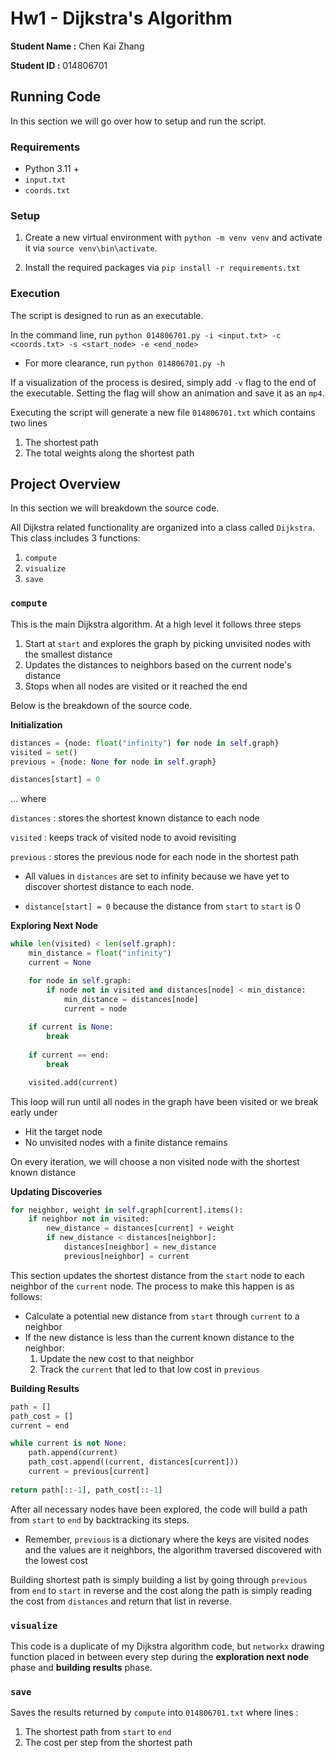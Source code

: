 # Hw1 - Dijkstra's Algorithm

**Student Name :** Chen Kai Zhang

**Student ID :** 014806701

## Running Code

In this section we will go over how to setup and run the script.

### Requirements

- Python 3.11 + 
- `input.txt`
- `coords.txt`

### Setup

1. Create a new virtual environment with `python -m venv venv` and activate it via `source venv\bin\activate`.

2. Install the required packages via `pip install -r requirements.txt`

### Execution

The script is designed to run as an executable. 

In the command line, run `python 014806701.py -i <input.txt> -c <coords.txt> -s <start_node> -e <end_node>`

- For more clearance, run `python 014806701.py -h`

If a visualization of the process is desired, simply add `-v` flag to the end of the executable. Setting the flag will show an animation and save it as an `mp4`.

Executing the script will generate a new file `014806701.txt` which contains two lines

1. The shortest path
2. The total weights along the shortest path

## Project Overview

In this section we will breakdown the source code.

All Dijkstra related functionality are organized into a class called `Dijkstra`. This class includes 3 functions:

1. `compute`
2. `visualize` 
3. `save`

### `compute`

This is the main Dijkstra algorithm. At a high level it follows three steps

1. Start at `start` and explores the graph by picking unvisited nodes with the smallest distance
2. Updates the distances to neighbors based on the current node's distance
3. Stops when all nodes are visited or it reached the end

Below is the breakdown of the source code.

**Initialization**

```python
distances = {node: float("infinity") for node in self.graph}
visited = set()
previous = {node: None for node in self.graph}

distances[start] = 0
```

... where

`distances` : stores the shortest known distance to each node

`visited` : keeps track of visited node to avoid revisiting

`previous` : stores the previous node for each node in the shortest path

- All values in `distances` are set to infinity because we have yet to discover shortest distance to each node.

- `distance[start] = 0` because the distance from `start` to `start` is 0

**Exploring Next Node**

```python
while len(visited) < len(self.graph):
    min_distance = float("infinity")
    current = None

    for node in self.graph:
        if node not in visited and distances[node] < min_distance:
            min_distance = distances[node]
            current = node
    
    if current is None:
        break
    
    if current == end:
        break

    visited.add(current)
```

This loop will run until all nodes in the graph have been visited or we break early under

- Hit the target node
- No unvisited nodes with a finite distance remains

On every iteration, we will choose a non visited node with the shortest known distance

**Updating Discoveries**

```python
for neighbor, weight in self.graph[current].items():
    if neighbor not in visited:
        new_distance = distances[current] + weight
        if new_distance < distances[neighbor]:
            distances[neighbor] = new_distance
            previous[neighbor] = current
```

This section updates the shortest distance from the `start` node to each neighbor of the `current` node. The process to make this happen is as follows:

- Calculate a potential new distance from `start` through `current` to a neighbor
- If the new distance is less than the current known distance to the neighbor:
    1. Update the new cost to that neighbor
    2. Track the `current` that led to that low cost in `previous`


**Building Results**

```python
path = []
path_cost = []
current = end

while current is not None:
    path.append(current)
    path_cost.append((current, distances[current]))
    current = previous[current]
    
return path[::-1], path_cost[::-1]
```

After all necessary nodes have been explored, the code will build a path from `start` to `end` by backtracking its steps.

- Remember, `previous` is a dictionary where the keys are visited nodes and the values are it neighbors, the algorithm traversed discovered with the lowest cost

Building shortest path is simply building a list by going through `previous` from `end` to `start` in reverse and the cost along the path is simply reading the cost from `distances` and return that list in reverse.

### `visualize`

This code is a duplicate of my Dijkstra algorithm code, but `networkx` drawing function placed in between every step during the **exploration next node** phase and **building results** phase.

### `save`

Saves the results returned by `compute` into `014806701.txt` where lines :

1. The shortest path from `start` to `end`
2. The cost per step from the shortest path

